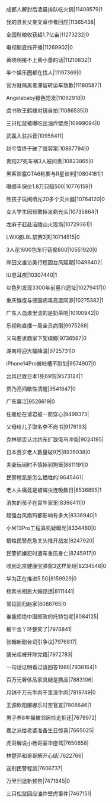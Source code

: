 成都人解封后凌晨排队吃火锅|11409579|1

我的县长父亲文章作者回应|11365438|

全国秋粮收获超1.7亿亩|11273232|0

电视剧底线开播|11269902|0

黄晓明接不上黄小蕾的话|11210832|1

半个娱乐圈都在找人|11197369|0

官方就隔离者滞留转运车致歉|11180587|1

Angelababy银色短发|11092918|0

虞书欣王鹤棣对镜自拍|11086535|0

三只松鼠被曝吃出油炸壁虎|10999094|0

武磊入驻抖音|10956411|

赵兮雪终于破了毁容案|10867794|0

贵阳27死车祸3人被问责|10823865|0

黑客泄露GTA6称要与R星谈判|10804181|1

曝顺丰保价1.8万只赔500|10776159|1

熊孩子玩闹喷光20多个灭火器|10764120|0

女大学生因频繁掉发剃光头|10735864|1

龙麻子赶赴涪陵山火现场|10729361|1

LWX被LBL禁赛3天|10714515|0

3人花1600包车行窃偷800|10551920|0

岸田文雄访美行程因台风延期|10498402|

IU患耳疾|10307440|1

以色列发现3300年前墓穴遗址|10279417|0

重庆猴痘与德国病毒高度同源|10275382|1

广东人血液里流的是奶茶吧|10100942|0

乐视称直播一周全员病倒|9975268|

义乌要求商家下架槟榔|9736567|0

湖南将迎大幅降温|9725731|0

iPhone14Pro被吐槽不耐划|9574907|0

台风已致日本1死69伤|9573124|1

贾乃亮间歇性清醒|9541847|0

广东廉江|9526619|0

任嘉伦在请君被一箭穿心|9499373|

父母给儿子取名李不尚书|9176193|

克林顿否认北约东扩致俄乌冲突|9024195|

日本百岁老人数量破9万|8935938|0

夫妻玩闹时不慎掉到狗笼|8811191|0

民警程凯是怎么牺牲的|8645461|

老人头痛竟是被蜱虫连吸数日|8536895|1

消失的孩子在袁午家里|8396411|0

超强台风南玛都影响有多大|8336940|1

小米13Pro工程真机疑曝光|8334460|0

牺牲民警危急关头推开战友|8247920|

民警抓嫌犯时遭车重压身亡|8245917|0

收到北京健康宝弹窗3这样处理|8234546|0

华为正在推进5.5G|8159929|0

杨紫长相思大婚路透|8111441|

常征回归赵家|8088765|0

谁能拒绝中国邮政的托特包呢|8084125|

被千金丫环整笑了|7976841|

张翰新剧台词引争议|7976817|

盛光祖被开除党籍|7972783|

一句话证明看过请回答1988|7938164|1

百万元奢侈品家具疑是赝品|7883106|

月销千万元牛肉干里没牛肉|7819749|0

王源欧阳娜娜乐时空官宣|7808646|1

男子养8年猫被邻居捡走拒还|7679972|

嘉之派给老婆准备生日惊喜|7665025|

虎哥解说小杨哥豪华座驾|7650658|

林楚萍和哥哥解开心结|7622766|

送别民警程凯|7606737|

万里归途新预告|7471645|0

三只松鼠回应油炸壁虎事件|7467151|

